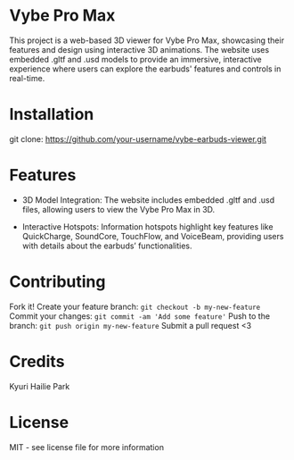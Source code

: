 # Vybe Pro Max 
This project is a web-based 3D viewer for Vybe Pro Max, showcasing their features and design using interactive 3D animations. The website uses embedded .gltf and .usd models to provide an immersive, interactive experience where users can explore the earbuds' features and controls in real-time.

# Installation
git clone:
https://github.com/your-username/vybe-earbuds-viewer.git


# Features
- 3D Model Integration: The website includes embedded .gltf and .usd files, allowing users to view the Vybe Pro Max in 3D.

- Interactive Hotspots: Information hotspots highlight key features like QuickCharge, SoundCore, TouchFlow, and VoiceBeam, providing users with details about the earbuds’ functionalities.

# Contributing
Fork it!
Create your feature branch: `git checkout -b my-new-feature`
Commit your changes: `git commit -am 'Add some feature'`
Push to the branch: `git push origin my-new-feature`
Submit a pull request <3

# Credits
Kyuri Hailie Park

# License
MIT - see license file for more information


